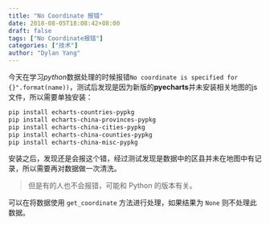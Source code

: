 ```yaml
---
title: "No Coordinate 报错"
date: 2018-08-05T18:08:42+08:00
draft: false
tags: ["No Coordinate报错"]
categories: ["技术"]
author: "Dylan Yang"
---
```


今天在学习*python*数据处理的时候报错`No coordinate is specified for {}".format(name))`，测试后发现是因为新版的**pyecharts**并未安装相关地图的js文件，所以需要单独安装：

``` sh
pip install echarts-countries-pypkg
pip install echarts-china-provinces-pypkg
pip install echarts-china-cities-pypkg
pip install echarts-china-counties-pypkg
pip install echarts-china-misc-pypkg
```
<!--more-->

安装之后，发现还是会报这个错，经过测试发现是数据中的区县并未在地图中有记录，所以需要再对数据做一次清洗。

> 但是有的人也不会报错，可能和 Python 的版本有关。

可以在将数据使用 `get_coordinate` 方法进行处理，如果结果为 `None` 则不处理此数据。